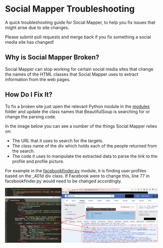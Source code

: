 # Social Mapper Troubleshooting

A quick troubleshooting guide for Social Mapper, to help you fix issues that might arise due to site changes.

Please submit pull requests and merge back if you fix something a social media site has changed!

## Why is Social Mapper Broken?

Social Mapper can stop working for certain social media sites that change the names of the HTML classes that Social Mapper uses to extract information from the web pages.

## How Do I Fix It?

To fix a broken site just open the relevant Python module in the [modules](modules) folder and update the class names that BeautifulSoup is searching for or change the parsing code.

In the image below you can see a number of the things Social Mapper relies on:

* The URL that it uses to search for the targets.
* The class name of the div which holds each of the people returned from the search.
* The code it uses to manipulate the extracted data to parse the link to the profile and profile picture.

For example in the [facebookfinder.py](modules/facebookfinder.py) module, it is finding user profiles based on the \_401d div class. If Facebook were to change this, line 77 in facebookfinder.py would need to be changed accordingly.

![Fixing Social Mapper](facebook-html-classes.png?raw=true "Fixing Social Mapper")